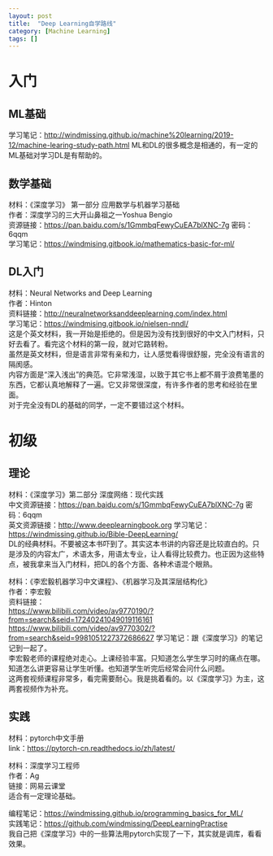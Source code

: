 ```yaml
---
layout: post
title:  "Deep Learning自学路线"
category: [Machine Learning]
tags: []
---
```


# 入门

## ML基础

学习笔记：http://windmissing.github.io/machine%20learning/2019-12/machine-learing-study-path.html
ML和DL的很多概念是相通的，有一定的ML基础对学习DL是有帮助的。  

## 数学基础

材料：《深度学习》 第一部分 应用数学与机器学习基础  
作者：深度学习的三大开山鼻祖之一Yoshua Bengio  
资源链接：https://pan.baidu.com/s/1GmmbqFewyCuEA7blXNC-7g 密码：6qqm  
学习笔记：https://windmising.gitbook.io/mathematics-basic-for-ml/  

<!-- more -->

## DL入门

材料：Neural Networks and Deep Learning  
作者：Hinton  
资料链接：http://neuralnetworksanddeeplearning.com/index.html  
学习笔记：https://windmising.gitbook.io/nielsen-nndl/  
这是个英文材料，我一开始是拒绝的。但是因为没有找到很好的中文入门材料，只好去看了。看完这个材料的第一段，就对它路转粉。  
虽然是英文材料，但是语言非常有亲和力，让人感觉看得很舒服，完全没有语言的隔阂感。  
内容方面是“深入浅出”的典范。它非常浅湿，以致于其它书上都不屑于浪费笔墨的东西，它都认真地解释了一遍。它又非常很深度，有许多作者的思考和经验在里面。  
对于完全没有DL的基础的同学，一定不要错过这个材料。  

# 初级

## 理论


材料：《深度学习》第二部分 深度网络：现代实践  
中文资源链接：https://pan.baidu.com/s/1GmmbqFewyCuEA7blXNC-7g 密码：6qqm    
英文资源链接：http://www.deeplearningbook.org
学习笔记：https://windmissing.github.io/Bible-DeepLearning/  
DL的经典材料。不要被这本书吓到了。其实这本书讲的内容还是比较直白的。只是涉及的内容太广，术语太多，用语太专业，让人看得比较费力。也正因为这些特点，被我拿来当入门材料，把DL的各个方面、各种术语混个眼熟。  

材料：《李宏毅机器学习中文课程》、《机器学习及其深层结构化》   
作者：李宏毅  
资料链接：  
https://www.bilibili.com/video/av9770190/?from=search&seid=17240241049019116161  
https://www.bilibili.com/video/av9770302/?from=search&seid=9981051227372686627
学习笔记：跟《深度学习》的笔记记到一起了。  
李宏毅老师的课程绝对走心。上课经验丰富。只知道怎么学生学习时的痛点在哪。知道怎么讲更容易让学生听懂。也知道学生听完后经常会问什么问题。  
这两套视频课程非常多，看完需要耐心。我是挑着看的。以《深度学习》为主，这两套视频作为补充。  

## 实践

材料：pytorch中文手册  
link：https://pytorch-cn.readthedocs.io/zh/latest/

材料：深度学习工程师  
作者：Ag  
链接：网易云课堂  
适合有一定理论基础。

编程笔记：https://windmissing.github.io/programming_basics_for_ML/  
实践笔记：https://github.com/windmissing/DeepLearningPractise  
我自己把《深度学习》中的一些算法用pytorch实现了一下，其实就是调库，看看效果。  